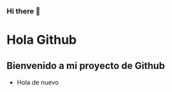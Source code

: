 ### Hi there 👋


<h1>Hola Github</h1>
<h2>Bienvenido a mi proyecto de Github</h2>

<ul>
    <li>Hola de nuevo</li>
</ul>

<!--
**manumerr/manumerr** is a ✨ _special_ ✨ repository because its `README.md` (this file) appears on your GitHub profile.

Here are some ideas to get you started:

- 🔭 I’m currently working on ...
- 🌱 I’m currently learning ...
- 👯 I’m looking to collaborate on ...
- 🤔 I’m looking for help with ...
- 💬 Ask me about ...
- 📫 How to reach me: ...
- 😄 Pronouns: ...
- ⚡ Fun fact: ...
-->
